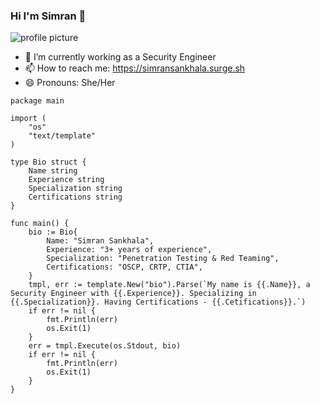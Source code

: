 ### Hi I'm Simran  👋

![profile picture](https://media.tenor.com/Bpv9wTLKMskAAAAM/computer-nerds.gif)

- 🔭 I’m currently working as a Security Engineer
- 📫 How to reach me: https://simransankhala.surge.sh
- 😄 Pronouns: She/Her


```golang
package main

import (
	"os"
	"text/template"
)

type Bio struct {
	Name string
	Experience string
	Specialization string
	Certifications string
}

func main() {
	bio := Bio{
		Name: "Simran Sankhala",
		Experience: "3+ years of experience",
		Specialization: "Penetration Testing & Red Teaming",
		Certifications: "OSCP, CRTP, CTIA",
	}
	tmpl, err := template.New("bio").Parse(`My name is {{.Name}}, a Security Engineer with {{.Experience}}. Specializing in {{.Specialization}}. Having Certifications - {{.Cetifications}}.`)
	if err != nil {
		fmt.Println(err)
		os.Exit(1)
	}
	err = tmpl.Execute(os.Stdout, bio)
	if err != nil {
		fmt.Println(err)
		os.Exit(1)
	}
}
```

